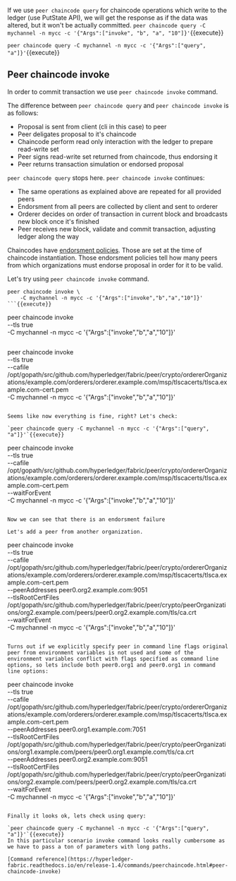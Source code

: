 If we use `peer chaincode query` for chaincode operations which write to the ledger (use PutState API), we will get the response as if the data was altered, but it won't be actually committed.
`peer chaincode query -C mychannel -n mycc -c '{"Args":["invoke", "b", "a", "10"]}'`{{execute}}

`peer chaincode query -C mychannel -n mycc -c '{"Args":["query", "a"]}'`{{execute}}

## Peer chaincode invoke

In order to commit transaction we use `peer chaincode invoke` command.

The difference between `peer chaincode query` and `peer chaincode invoke` is as follows:

- Proposal is sent from client (cli in this case) to peer
- Peer deligates proposal to it's chaincode
- Chaincode perform read only interaction with the ledger to prepare read-write set
- Peer signs read-write set returned from chaincode, thus endorsing it
- Peer returns transaction simulation or endorsed proposal

`peer chaincode query` stops here.
`peer chaincode invoke` continues:

- The same operations as explained above are repeated for all provided peers
- Endorsment from all peers are collected by client and sent to orderer
- Orderer decides on order of transaction in current block and broadcasts new block once it's finished
- Peer receives new block, validate and commit transaction, adjusting ledger along the way

Chaincodes have [endorsment policies](https://hyperledger-fabric.readthedocs.io/en/release-1.4/glossary.html#endorsement-policy). 
Those are set at the time of chaincode instantiation. Those endorsment policies tell how many peers from which organizations must endorse proposal in order for it to be valid.

Let's try using `peer chaincode invoke` command.

```
peer chaincode invoke \
    -C mychannel -n mycc -c '{"Args":["invoke","b","a","10"]}'
```{{execute}}

```
peer chaincode invoke \
    --tls true \
    -C mychannel -n mycc -c '{"Args":["invoke","b","a","10"]}'
```{{execute}}

```
peer chaincode invoke \
    --tls true \
    --cafile /opt/gopath/src/github.com/hyperledger/fabric/peer/crypto/ordererOrganizations/example.com/orderers/orderer.example.com/msp/tlscacerts/tlsca.example.com-cert.pem \
    -C mychannel -n mycc -c '{"Args":["invoke","b","a","10"]}'
```{{execute}}

Seems like now everything is fine, right? Let's check:

`peer chaincode query -C mychannel -n mycc -c '{"Args":["query", "a"]}'`{{execute}}

```
peer chaincode invoke \
    --tls true \
    --cafile /opt/gopath/src/github.com/hyperledger/fabric/peer/crypto/ordererOrganizations/example.com/orderers/orderer.example.com/msp/tlscacerts/tlsca.example.com-cert.pem \
    --waitForEvent \
    -C mychannel -n mycc -c '{"Args":["invoke","b","a","10"]}'
```{{execute}}

Now we can see that there is an endorsment failure

Let's add a peer from another organization. 

```
peer chaincode invoke \
    --tls true \
    --cafile /opt/gopath/src/github.com/hyperledger/fabric/peer/crypto/ordererOrganizations/example.com/orderers/orderer.example.com/msp/tlscacerts/tlsca.example.com-cert.pem \
    --peerAddresses peer0.org2.example.com:9051 \
    --tlsRootCertFiles /opt/gopath/src/github.com/hyperledger/fabric/peer/crypto/peerOrganizations/org2.example.com/peers/peer0.org2.example.com/tls/ca.crt \
    --waitForEvent \
    -C mychannel -n mycc -c '{"Args":["invoke","b","a","10"]}'
```{{execute}}

Turns out if we explicitly specify peer in command line flags original peer from environment variables is not used and some of the environment variables conflict with flags specified as command line options, so lets include both peer0.org1 and peer0.org1 in command line options:

```
peer chaincode invoke \
    --tls true \
    --cafile /opt/gopath/src/github.com/hyperledger/fabric/peer/crypto/ordererOrganizations/example.com/orderers/orderer.example.com/msp/tlscacerts/tlsca.example.com-cert.pem \
    --peerAddresses peer0.org1.example.com:7051 \
    --tlsRootCertFiles /opt/gopath/src/github.com/hyperledger/fabric/peer/crypto/peerOrganizations/org1.example.com/peers/peer0.org1.example.com/tls/ca.crt \
    --peerAddresses peer0.org2.example.com:9051 \
    --tlsRootCertFiles /opt/gopath/src/github.com/hyperledger/fabric/peer/crypto/peerOrganizations/org2.example.com/peers/peer0.org2.example.com/tls/ca.crt \
    --waitForEvent \
    -C mychannel -n mycc -c '{"Args":["invoke","b","a","10"]}'
```{{execute}}

Finally it looks ok, lets check using query:

`peer chaincode query -C mychannel -n mycc -c '{"Args":["query", "a"]}'`{{execute}}
In this particular scenario invoke command looks really cumbersome as we have to pass a ton of parameters with long paths.

[Command reference](https://hyperledger-fabric.readthedocs.io/en/release-1.4/commands/peerchaincode.html#peer-chaincode-invoke)
